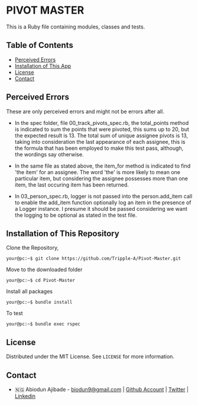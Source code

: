 # PIVOT MASTER

This is a Ruby file containing modules, classes and tests.

## Table of Contents
* [Perceived Errors](#perceived-errors)
* [Installation of This App](#installation)
* [License](#license)
* [Contact](#contact)


<!-- perceived errors -->
## Perceived Errors

  These are only perceived errors and might not be errors after all.
* In the spec folder, file 00_track_pivots_spec.rb, the total_points method is indicated to sum the points that were pivoted, this sums up to 20, but the expected result is 13. The total sum of unique assignee pivots is 13, taking into consideration the last appearance of each assignee, this is the formula that has been employed to make this test pass, although, the wordings say otherwise. 

* In the same file as stated above, the item_for method is indicated to find 'the item' for an assignee. The word 'the' is more likely to mean one particular item, but considering the assignee possesses more than one item, the last occuring item has been returned.

* In 03_person_spec.rb, logger is not passed into the person.add_item call to enable the add_item function optionally log an item in the presence of a Logger instance. I presume it should be passed considering we want the logging to be optional as stated in the test file.

<!-- INSTALLATION -->
## Installation of This Repository

Clone the Repository,

```Shell
your@pc:~$ git clone https://github.com/Tripple-A/Pivot-Master.git
```

Move to the downloaded folder

```Shell
your@pc:~$ cd Pivot-Master
```

Install all packages

```Shell
your@pc:~$ bundle install
```

To test

```Shell
your@pc:~$ bundle exec rspec
```

## License

Distributed under the MIT License. See `LICENSE` for more information.

<!-- CONTACT -->
## Contact

* 🇳🇬  Abiodun Ajibade - biodun9@gmail.com | [Github Account](https://github.com/Tripple-A) | [Twitter](https://twitter.com/AbiodunAjibade3) | [Linkedin](https://linkedin.com/in/abiodun-ajibade)

